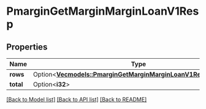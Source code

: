 # PmarginGetMarginMarginLoanV1Resp

## Properties

Name | Type | Description | Notes
------------ | ------------- | ------------- | -------------
**rows** | Option<[**Vec<models::PmarginGetMarginMarginLoanV1RespRowsInner>**](PmarginGetMarginMarginLoanV1Resp_rows_inner.md)> |  | [optional]
**total** | Option<**i32**> |  | [optional]

[[Back to Model list]](../README.md#documentation-for-models) [[Back to API list]](../README.md#documentation-for-api-endpoints) [[Back to README]](../README.md)


